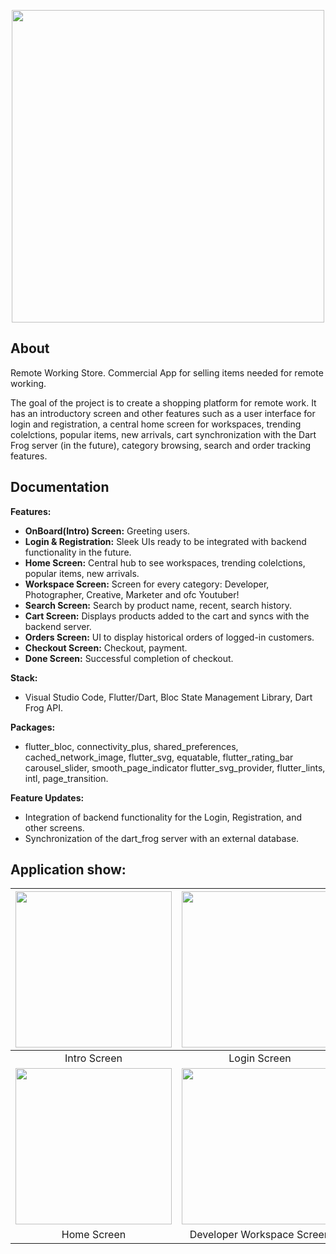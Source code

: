 <p align="center">
<img src="https://github.com/ERumor/ecommerce/assets/57027295/6ab1d9d2-9534-4776-9aac-548d7c725266" width="500">
</p>

## About

Remote Working Store. Commercial App for selling items needed for remote working.

The goal of the project is to create a shopping platform for remote work. It has an introductory screen and other features such as a user interface for login and registration, a central home screen for workspaces, trending colelctions, popular items, new arrivals, cart synchronization with the Dart Frog server (in the future), category browsing, search and order tracking features.

## Documentation

**Features:**
- **OnBoard(Intro) Screen:** Greeting users.
- **Login & Registration:** Sleek UIs ready to be integrated with backend functionality in the future.
- **Home Screen:** Central hub to see workspaces, trending colelctions, popular items, new arrivals.
- **Workspace Screen:** Screen for every category: Developer, Photographer, Creative, Marketer and ofc Youtuber!
- **Search Screen:** Search by product name, recent, search history. 
- **Cart Screen:** Displays products added to the cart and syncs with the backend server.
- **Orders Screen:** UI to display historical orders of logged-in customers.
- **Checkout Screen:** Checkout, payment.
- **Done Screen:** Successful completion of checkout.

**Stack:**
- Visual Studio Code, Flutter/Dart, Bloc State Management Library, Dart Frog API.

**Packages:** 
- flutter_bloc, connectivity_plus, shared_preferences, cached_network_image, flutter_svg, equatable, flutter_rating_bar carousel_slider, smooth_page_indicator flutter_svg_provider, flutter_lints, intl, page_transition.

**Feature Updates:** 
- Integration of backend functionality for the Login, Registration, and other screens.
- Synchronization of the dart_frog server with an external database.

## Application show:

| <img src="https://github.com/ERumor/ecommerce/assets/57027295/70ffb8a2-9013-49db-90c5-7ebda73c73f9" width="250"/> | <img src="https://github.com/ERumor/ecommerce/assets/57027295/f59ba21c-92c4-4400-87a8-bf829e5c8f1b" width="250"/> | <img src="https://github.com/ERumor/ecommerce/assets/57027295/e7e542ad-12b7-49ad-aacb-2cdea089e27a" width="250"/> |
| :---: | :---: | :---: |
| Intro Screen  | Login Screen  | Signup Screen |
|<img src="https://github.com/ERumor/ecommerce/assets/57027295/7df72f38-6d0d-4933-a9d1-2569a1953ac7" width="250"/> | <img src="https://github.com/ERumor/ecommerce/assets/57027295/562e2e31-1fd9-4d38-8ce5-fb99cb95fa56" width="250"/> | <img src="https://github.com/ERumor/ecommerce/assets/57027295/842e8161-2c9d-4334-b14b-13fcb3aa5217" width="250"/> |
| Home Screen   | Developer Workspace Screen | Orders Screen |









